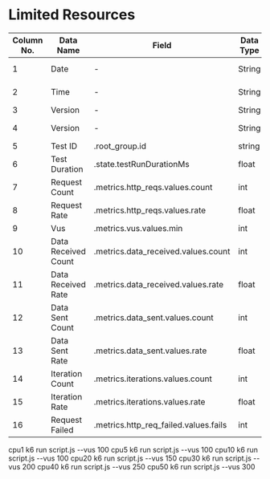 # Limited Resources

| Column No. | Data Name           | Field                                 | Data Type | Notes                     |
| ---------- | ------------------- | ------------------------------------- | --------- | ------------------------- |
| 1          | Date                | -                                     | String    | Test finished date in UTC |
| 2          | Time                | -                                     | String    | Test finished time in UTC |
| 3          | Version             | -                                     | String    | K6 Version                |
| 4          | Version             | -                                     | String    | Target Gateway Version    |
| 5          | Test ID             | .root_group.id                        | string    | -                         |
| 6          | Test Duration       | .state.testRunDurationMs              | float     | -                         |
| 7          | Request Count       | .metrics.http_reqs.values.count       | int       | -                         |
| 8          | Request Rate        | .metrics.http_reqs.values.rate        | float     | -                         |
| 9          | Vus                 | .metrics.vus.values.min               | int       | value=min=max             |
| 10         | Data Received Count | .metrics.data_received.values.count   | int       | -                         |
| 11         | Data Received Rate  | .metrics.data_received.values.rate    | float     | -                         |
| 12         | Data Sent Count     | .metrics.data_sent.values.count       | int       | -                         |
| 13         | Data Sent Rate      | .metrics.data_sent.values.rate        | float     | -                         |
| 14         | Iteration Count     | .metrics.iterations.values.count      | int       | -                         |
| 15         | Iteration Rate      | .metrics.iterations.values.rate       | float     | -                         |
| 16         | Request Failed      | .metrics.http_req_failed.values.fails | int       | -                         |

cpu1 k6 run script.js --vus 100
cpu5 k6 run script.js --vus 100
cpu10 k6 run script.js --vus 100
cpu20 k6 run script.js --vus 150
cpu30 k6 run script.js --vus 200
cpu40 k6 run script.js --vus 250
cpu50 k6 run script.js --vus 300
